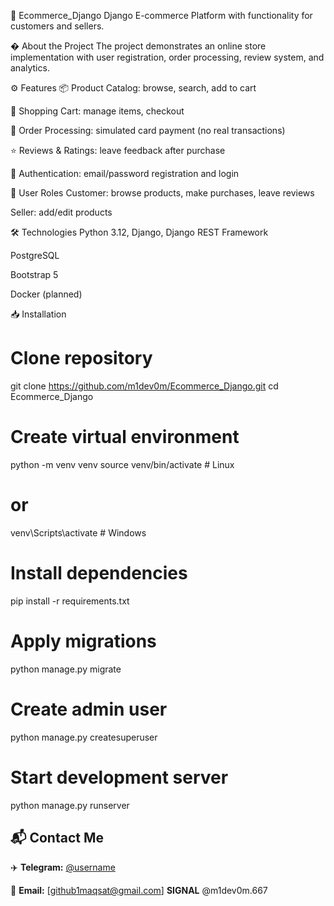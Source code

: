 🛒 Ecommerce_Django
Django E-commerce Platform with functionality for customers and sellers.

� About the Project
The project demonstrates an online store implementation with user registration, order processing, review system, and analytics.

⚙️ Features
📦 Product Catalog: browse, search, add to cart

🛒 Shopping Cart: manage items, checkout

🧾 Order Processing: simulated card payment (no real transactions)

⭐️ Reviews & Ratings: leave feedback after purchase

🔐 Authentication: email/password registration and login

👥 User Roles
Customer: browse products, make purchases, leave reviews

Seller: add/edit products

🛠️ Technologies
Python 3.12, Django, Django REST Framework

PostgreSQL


Bootstrap 5

Docker (planned)

📥 Installation

  # Clone repository
git clone https://github.com/m1dev0m/Ecommerce_Django.git
cd Ecommerce_Django

# Create virtual environment
python -m venv venv
source venv/bin/activate  # Linux
# or 
venv\Scripts\activate    # Windows

# Install dependencies
pip install -r requirements.txt

# Apply migrations
python manage.py migrate

# Create admin user
python manage.py createsuperuser

# Start development server
python manage.py runserver

## 📬 Contact Me

✈️ **Telegram:** [@username](https://t.me/popendipelious)

📧 **Email:** [github1maqsat@gmail.com]
  **SIGNAL** @m1dev0m.667
